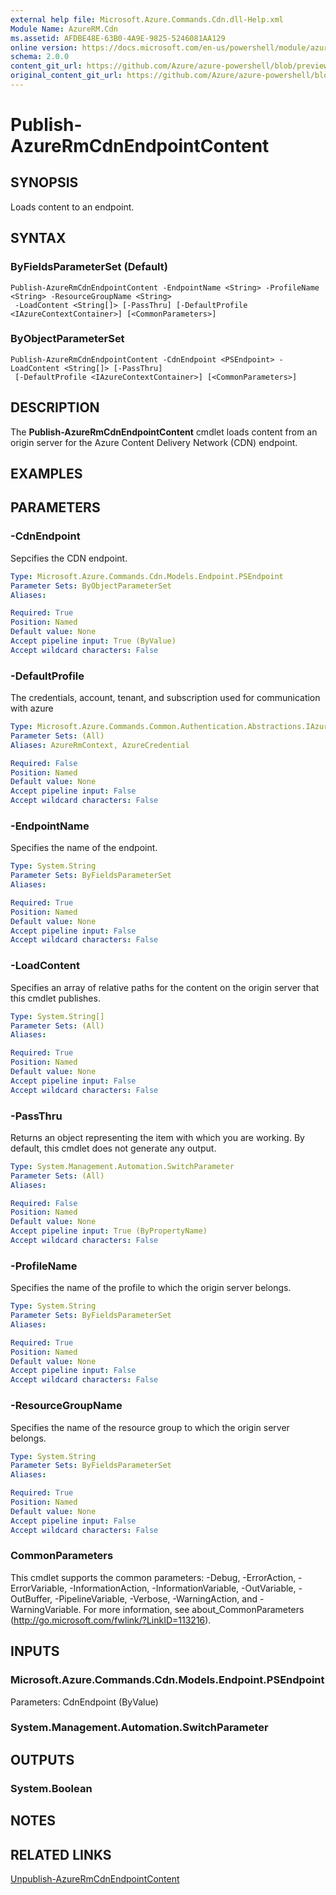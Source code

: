```yaml
---
external help file: Microsoft.Azure.Commands.Cdn.dll-Help.xml
Module Name: AzureRM.Cdn
ms.assetid: AFDBE48E-63B0-4A9E-9825-5246081AA129
online version: https://docs.microsoft.com/en-us/powershell/module/azurerm.cdn/publish-azurermcdnendpointcontent
schema: 2.0.0
content_git_url: https://github.com/Azure/azure-powershell/blob/preview/src/ResourceManager/Cdn/Commands.Cdn/help/Publish-AzureRmCdnEndpointContent.md
original_content_git_url: https://github.com/Azure/azure-powershell/blob/preview/src/ResourceManager/Cdn/Commands.Cdn/help/Publish-AzureRmCdnEndpointContent.md
---
```


# Publish-AzureRmCdnEndpointContent

## SYNOPSIS
Loads content to an endpoint.

## SYNTAX

### ByFieldsParameterSet (Default)
```
Publish-AzureRmCdnEndpointContent -EndpointName <String> -ProfileName <String> -ResourceGroupName <String>
 -LoadContent <String[]> [-PassThru] [-DefaultProfile <IAzureContextContainer>] [<CommonParameters>]
```

### ByObjectParameterSet
```
Publish-AzureRmCdnEndpointContent -CdnEndpoint <PSEndpoint> -LoadContent <String[]> [-PassThru]
 [-DefaultProfile <IAzureContextContainer>] [<CommonParameters>]
```

## DESCRIPTION
The **Publish-AzureRmCdnEndpointContent** cmdlet loads content from an origin server for the Azure Content Delivery Network (CDN) endpoint.

## EXAMPLES

## PARAMETERS

### -CdnEndpoint
Sepcifies the CDN endpoint.

```yaml
Type: Microsoft.Azure.Commands.Cdn.Models.Endpoint.PSEndpoint
Parameter Sets: ByObjectParameterSet
Aliases:

Required: True
Position: Named
Default value: None
Accept pipeline input: True (ByValue)
Accept wildcard characters: False
```

### -DefaultProfile
The credentials, account, tenant, and subscription used for communication with azure

```yaml
Type: Microsoft.Azure.Commands.Common.Authentication.Abstractions.IAzureContextContainer
Parameter Sets: (All)
Aliases: AzureRmContext, AzureCredential

Required: False
Position: Named
Default value: None
Accept pipeline input: False
Accept wildcard characters: False
```

### -EndpointName
Specifies the name of the endpoint.

```yaml
Type: System.String
Parameter Sets: ByFieldsParameterSet
Aliases:

Required: True
Position: Named
Default value: None
Accept pipeline input: False
Accept wildcard characters: False
```

### -LoadContent
Specifies an array of relative paths for the content on the origin server that this cmdlet publishes.

```yaml
Type: System.String[]
Parameter Sets: (All)
Aliases:

Required: True
Position: Named
Default value: None
Accept pipeline input: False
Accept wildcard characters: False
```

### -PassThru
Returns an object representing the item with which you are working.
By default, this cmdlet does not generate any output.

```yaml
Type: System.Management.Automation.SwitchParameter
Parameter Sets: (All)
Aliases:

Required: False
Position: Named
Default value: None
Accept pipeline input: True (ByPropertyName)
Accept wildcard characters: False
```

### -ProfileName
Specifies the name of the profile to which the origin server belongs.

```yaml
Type: System.String
Parameter Sets: ByFieldsParameterSet
Aliases:

Required: True
Position: Named
Default value: None
Accept pipeline input: False
Accept wildcard characters: False
```

### -ResourceGroupName
Specifies the name of the resource group to which the origin server belongs.

```yaml
Type: System.String
Parameter Sets: ByFieldsParameterSet
Aliases:

Required: True
Position: Named
Default value: None
Accept pipeline input: False
Accept wildcard characters: False
```

### CommonParameters
This cmdlet supports the common parameters: -Debug, -ErrorAction, -ErrorVariable, -InformationAction, -InformationVariable, -OutVariable, -OutBuffer, -PipelineVariable, -Verbose, -WarningAction, and -WarningVariable. For more information, see about_CommonParameters (http://go.microsoft.com/fwlink/?LinkID=113216).

## INPUTS

### Microsoft.Azure.Commands.Cdn.Models.Endpoint.PSEndpoint
Parameters: CdnEndpoint (ByValue)

### System.Management.Automation.SwitchParameter

## OUTPUTS

### System.Boolean

## NOTES

## RELATED LINKS

[Unpublish-AzureRmCdnEndpointContent](./Unpublish-AzureRmCdnEndpointContent.md)


